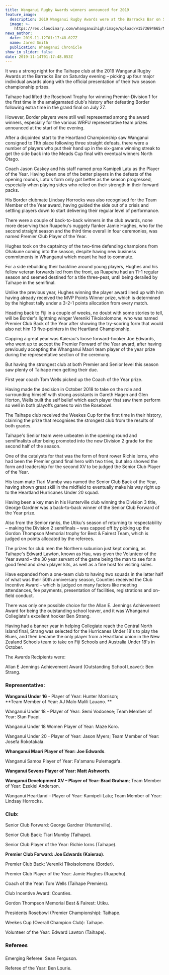 ```yaml
---
title: Wanganui Rugby Awards winners announced for 2019
feature_image:
  description: 2019 Wanganui Rugby Awards were at the Barracks Bar on Saturday evening.
  image: >-
    https://res.cloudinary.com/whanganuihigh/image/upload/v1573694665/News/image.jpg
news_author:
  date: 2019-11-12T01:17:48.027Z
  name: Jared Smith
  publication: Whanganui Chronicle
show_in_slider: false
date: 2019-11-14T01:17:48.053Z
---
```

It was a strong night for the Taihape club at the 2019 Wanganui Rugby Awards at the Barracks Bar on Saturday evening – picking up four major individual awards along with the official presentation of their two season championship prizes.

Taihape had lifted the Rosebowl Trophy for winning Premier-Division 1 for the first time in the amalgamated club's history after defeating Border following extra time in the grand final on July 27.

However, Border players were still well represented among the award winners, especially for the various WRFU representative team prizes announced at the start of the evening.

After a disjointed start to the Heartland Championship saw Wanganui consigned to 11th place following three straight defeats, there were a number of players who put their hand up in the six-game winning streak to get the side back into the Meads Cup final with eventual winners North Otago.

Coach Jason Caskey and his staff named prop Kamipeli Latu as the Player of the Year.
Having been one of the better players in the defeats of the opening rounds, Latu's form only got better as the season progressed, especially when playing sides who relied on their strength in their forward packs.

His Border clubmate Lindsay Horrocks was also recognised for the Team Member of the Year award, having guided the side out of a crisis and settling players down to start delivering their regular level of performance.

There were a couple of back-to-back winners in the club awards, none more deserving than Ruapehu's nuggety flanker Jamie Hughes, who for the second straight season and the third time overall in four ceremonies, was named Premier Club Player of the Year.

Hughes took on the captaincy of the two-time defending champions from Ohakune coming into the season, despite having new business commitments in Whanganui which meant he had to commute.

For a side rebuilding their backline around young players, Hughes and his fellow veteran forwards led from the front, as Ruapehu had an 11-1 regular season and seemed destined for a title three-peat, until being derailed by Taihape in the semifinal.

Unlike the previous year, Hughes winning the player award lined up with him having already received the MVP Points Winner prize, which is determined by the highest tally under a 3-2-1 points allocation from every match.

Heading back to Fiji in a couple of weeks, no doubt with some stories to tell, will be Border's lightning winger Vereniki Tikoisolomone, who was named Premier Club Back of the Year after showing the try-scoring form that would also net him 13 five-pointers in the Heartland Championship.

Capping a great year was Kaierau's loose forward-hooker Joe Edwards, who went up to accept the Premier Forward of the Year award, after having previously accepting the Whanganui Maori team player of the year prize during the representative section of the ceremony.

But having the strongest club at both Premier and Senior level this season saw plenty of Taihape men getting their due.

First year coach Tom Wells picked up the Coach of the Year prize.

Having made the decision in October 2018 to take on the role and surrounding himself with strong assistants in Gareth Hagen and Glen Horton, Wells built the self belief which each player that saw them perform so well in both playoffs games to win the Rosebowl.

The Taihape club received the Weekes Cup for the first time in their history, claiming the prize that recognises the strongest club from the results of both grades.

Taihape's Senior team were unbeaten in the opening round and semifinalists after being promoted into the new Division 2 grade for the second half of the season.

One of the catalysts for that was the form of front rower Richie Iorns, who had been the Premier grand final hero with two tries, but also showed the form and leadership for the second XV to be judged the Senior Club Player of the Year.

His team mate Tiari Mumby was named the Senior Club Back of the Year, having shown great skill in the midfield to eventually make his way right up to the Heartland Hurricanes Under 20 squad.

Having been a key man in his Hunterville club winning the Division 3 title, George Gardner was a back-to-back winner of the Senior Club Forward of the Year prize.

Also from the Senior ranks, the Utiku's season of returning to respectability – making the Division 2 semifinals – was capped off by picking up the Gordon Thompson Memorial trophy for Best & Fairest Team, which is judged on points allocated by the referees.

The prizes for club men the Northern subunion just kept coming, as Taihape's Edward Lawton, known as Hau, was given the Volunteer of the Year award – the 30 year servant of the game being the man to see for a good feed and clean player kits, as well as a fine host for visiting sides.

Have expanded from a one-team club to having two squads in the latter half of what was their 50th anniversary season, Counties received the Club Incentive Award – which is judged on many factors like meeting attendances, fee payments, presentation of facilities, registrations and on-field conduct.

There was only one possible choice for the Allan E. Jennings Achievement Award for being the outstanding school leaver, and it was Whanganui Collegiate's excellent hooker Ben Strang.

Having had a banner year in helping Collegiate reach the Central North Island final, Strang was selected for the Hurricanes Under 18's to play the Blues, and then became the only player from a Heartland union in the New Zealand Schools team to take on Fiji Schools and Australia Under 18's in October.

The Awards Recipients were:

Allan E Jennings Achievement Award (Outstanding School Leaver): Ben Strang.

### Representative:  

**Wanganui Under 16** - Player of Year: Hunter Morrison;  
**Team Member of Year: AJ Malo Malili Lauano.**

Wanganui Under 18 - Player of Year: Semi Vodosese; Team Member of Year: Stan Puapi.

Wanganui Under 18 Women Player of Year: Maze Koro.

Wanganui Under 20 - Player of Year: Jason Myers; Team Member of Year: Josefa Rokotakala.

**Whanganui Maori Player of Year: Joe Edwards**.

Wanganui Samoa Player of Year: Fa'amanu Pulemagafa.

**Wanganui Sevens Player of Year: Matt Ashworth**.

**Wanganui Development XV – Player of Year: Brad Graham**; Team Member of Year: Ezekiel Anderson.

Wanganui Heartland – Player of Year: Kamipeli Latu; Team Member of Year: Lindsay Horrocks.

### Club: ###  

Senior Club Forward: George Gardner (Hunterville).

Senior Club Back: Tiari Mumby (Taihape).

Senior Club Player of the Year: Richie Iorns (Taihape).

**Premier Club Forward: Joe Edwards (Kaierau)**.

Premier Club Back: Vereniki Tikoisolomone (Border).

Premier Club Player of the Year: Jamie Hughes (Ruapehu).

Coach of the Year: Tom Wells (Taihape Premiers).

Club Incentive Award: Counties.

Gordon Thompson Memorial Best & Fairest: Utiku.

Presidents Rosebowl (Premier Championship): Taihape.

Weekes Cup (Overall Champion Club): Taihape.

Volunteer of the Year: Edward Lawton (Taihape).

### Referees ###

Emerging Referee: Sean Ferguson.

Referee of the Year: Ben Lourie.
